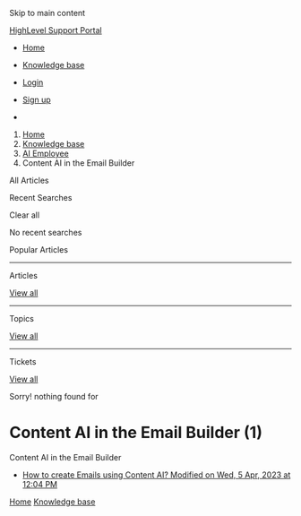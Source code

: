 Skip to main content

[ HighLevel Support Portal ](https://help.gohighlevel.com)

  * [ Home ](/support/home)
  * [ Knowledge base ](/support/solutions)

  * [Login](/support/login)
  * [Sign up](/support/signup)
  * 

  1. [Home](/support/home)
  2. [Knowledge base](/support/solutions)
  3. [AI Employee](/support/solutions/155000000184)
  4. Content AI in the Email Builder

All  Articles 

Recent Searches

Clear all

No recent searches

Popular Articles

* * *

Articles

[View all](/support/search/solutions)

* * *

Topics

[View all](/support/search/topics)

* * *

Tickets

[View all](/support/search/tickets)

Sorry! nothing found for   

# Content AI in the Email Builder (1)

Content AI in the Email Builder

  * [ How to create Emails using Content AI? Modified on Wed, 5 Apr, 2023 at 12:04 PM  ](/support/solutions/articles/48001236751-how-to-create-emails-using-content-ai-)

[Home](/support/home) [Knowledge base](/support/solutions)

